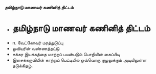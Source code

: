 **தமிழ்நாடு மாணவர் கணினித் திட்டம்**
- # தமிழ்நாடு மாணவர் கணினித் திட்டம்
- n. வேட்கோவர் மரத்துடுப்பு
- ஓவியரின் வண்ணத்தட்டு
- சக்கர இயக்கத்தை மாற்றப் பயன்படும் பொறியின் கைப்பிடி
- இசைக்கருவியின் காற்றுப் பெட்டியில் ஒவ்வொரு குழலுக்கும் அடியிலுள்ள தடுக்கிதழ்.

